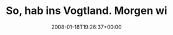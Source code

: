 ---
retweeted: false
source: <a href="http://twitter.com" rel="nofollow">Twitter Web Client</a>
entities:
  hashtags: []
  symbols: []
  user_mentions: []
  urls: []
display_text_range:
- '0'
- '75'
favorite_count: '0'
id_str: '614723392'
truncated: false
retweet_count: '0'
id: '614723392'
created_at: Fri Jan 18 19:26:37 +0000 2008
favorited: false
full_text: So, hab ins Vogtland. Morgen wieder hoch! Das gibt Kilometer aufn Zähler...
lang: de
tags:
- pesos:twitter
date: '2008-01-18T19:26:37+00:00'
src: https://twitter.com/bascht/status/614723392
original_url: https://twitter.com/bascht/status/614723392
type: twitter_tweet
text: So, hab ins Vogtland. Morgen wieder hoch! Das gibt Kilometer aufn Zähler...
title: So, hab ins Vogtland. Morgen wi

---